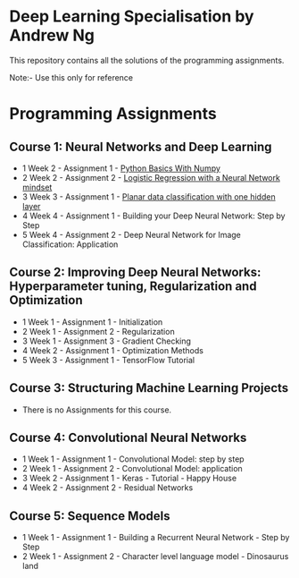 # Deep Learning Specialisation by Andrew Ng

This repository contains all the solutions of the programming assignments.

Note:- Use this only for reference

# Programming Assignments
  ## Course 1: Neural Networks and Deep Learning

   - 1 Week 2 - Assignment 1 - [Python Basics With Numpy](https://github.com/udaykiranreddykondreddy/deep_learning_coursera_assignments/blob/master/Neural_Networks_and_Deep_Learning/week2/Python%2BBasics%2BWith%2BNumpy%2Bv3.ipynb)
   - 2 Week 2 - Assignment 2 - [Logistic Regression with a Neural Network mindset](https://github.com/udaykiranreddykondreddy/deep_learning_coursera_assignments/blob/master/Neural_Networks_and_Deep_Learning/week2/Logistic%2BRegression%2Bwith%2Ba%2BNeural%2BNetwork%2Bmindset%2Bv5.ipynb)
   - 3 Week 3 - Assignment 1 - [Planar data classification with one hidden layer](https://github.com/udaykiranreddykondreddy/deep_learning_coursera_assignments/blob/master/Neural_Networks_and_Deep_Learning/week3/Planar%2Bdata%2Bclassification%2Bwith%2Bone%2Bhidden%2Blayer%2Bv5.ipynb)
   - 4 Week 4 - Assignment 1 - Building your Deep Neural Network: Step by Step
   - 5 Week 4 - Assignment 2 - Deep Neural Network for Image Classification: Application
   
  ## Course 2: Improving Deep Neural Networks: Hyperparameter tuning, Regularization and Optimization

   - 1 Week 1 - Assignment 1 - Initialization
   - 2 Week 1 - Assignment 2 - Regularization
   - 3 Week 1 - Assignment 3 - Gradient Checking
   - 4 Week 2 - Assignment 1 - Optimization Methods
   - 5 Week 3 - Assignment 1 - TensorFlow Tutorial
  ## Course 3: Structuring Machine Learning Projects

   - There is no Assignments for this course.
  ## Course 4: Convolutional Neural Networks

   - 1 Week 1 - Assignment 1 - Convolutional Model: step by step
   - 2 Week 1 - Assignment 2 - Convolutional Model: application
   - 3 Week 2 - Assignment 1 - Keras - Tutorial - Happy House
   - 4 Week 2 - Assignment 2 - Residual Networks
  ## Course 5: Sequence Models

   - 1 Week 1 - Assignment 1 - Building a Recurrent Neural Network - Step by Step
   - 2 Week 1 - Assignment 2 - Character level language model - Dinosaurus land
